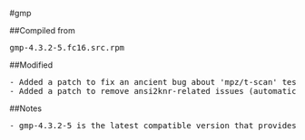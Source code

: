 #gmp

##Compiled from
<pre>gmp-4.3.2-5.fc16.src.rpm</pre>

##Modified
<pre>
- Added a patch to fix an ancient bug about 'mpz/t-scan' test
- Added a patch to remove ansi2knr-related issues (automatic de-ANSI-fication support has been removed)
</pre>

##Notes
<pre>
- gmp-4.3.2-5 is the latest compatible version that provides libgmp.so.3
</pre>
